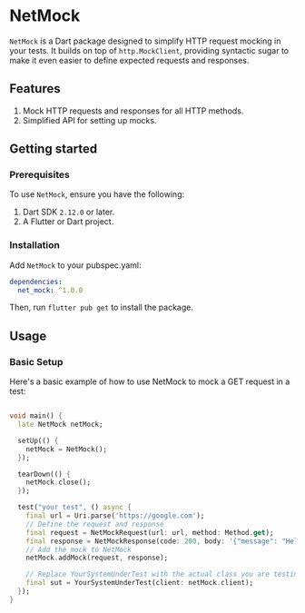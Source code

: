 # NetMock

`NetMock` is a Dart package designed to simplify HTTP request mocking in your tests. It builds on
top of `http.MockClient`, providing syntactic sugar to make it even easier to define expected requests
and responses.

## Features

1. Mock HTTP requests and responses for all HTTP methods.
2. Simplified API for setting up mocks.

## Getting started

### Prerequisites

To use `NetMock`, ensure you have the following:

1. Dart SDK `2.12.0` or later.
2. A Flutter or Dart project.

### Installation

Add `NetMock` to your pubspec.yaml:

```yaml
dependencies:
  net_mock: ^1.0.0
```

Then, run `flutter pub get` to install the package.

## Usage

### Basic Setup

Here's a basic example of how to use NetMock to mock a GET request in a test:

```dart

void main() {
  late NetMock netMock;

  setUp(() {
    netMock = NetMock();
  });

  tearDown(() {
    netMock.close();
  });

  test("your test", () async {
    final url = Uri.parse('https://google.com');
    // Define the request and response
    final request = NetMockRequest(url: url, method: Method.get);
    final response = NetMockResponse(code: 200, body: '{"message": "Hello, world!"}');
    // Add the mock to NetMock
    netMock.addMock(request, response);

    // Replace YourSystemUnderTest with the actual class you are testing
    final sut = YourSystemUnderTest(client: netMock.client);
  });
}


```
